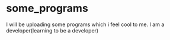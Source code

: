 # some_programs
I will be uploading some programs which i feel cool to me.
I am a developer(learning to be a developer)
